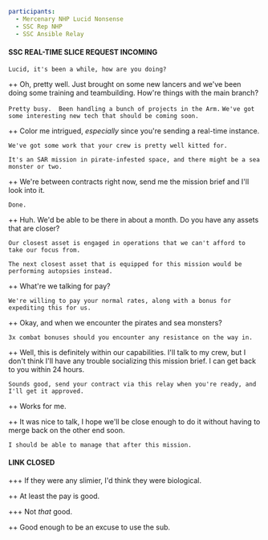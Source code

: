 ```yaml
participants:
  - Mercenary NHP Lucid Nonsense
  - SSC Rep NHP
  - SSC Ansible Relay
```


#### SSC REAL-TIME SLICE REQUEST INCOMING

`Lucid, it's been a while, how are you doing?`

++ Oh, pretty well.  Just brought on some new lancers and we've been doing some training and teambuilding.  How're things with the main branch?

`Pretty busy.  Been handling a bunch of projects in the Arm.`
`We've got some interesting new tech that should be coming soon.`

++ Color me intrigued, *especially* since you're sending a real-time instance.

`We've got some work that your crew is pretty well kitted for.`

`It's an SAR mission in pirate-infested space, and there might be a sea monster or two.`

++ We're between contracts right now, send me the mission brief and I'll look into it.

`Done.`

++ Huh.  We'd be able to be there in about a month.  Do you have any assets that are closer?

`Our closest asset is engaged in operations that we can't afford to take our focus from.`

`The next closest asset that is equipped for this mission would be performing autopsies instead.`

++ What're we talking for pay?

`We're willing to pay your normal rates, along with a bonus for expediting this for us.`

++ Okay, and when we encounter the pirates and sea monsters?

`3x combat bonuses should you encounter any resistance on the way in.`

++ Well, this is definitely within our capabilities.  I'll talk to my crew, but I don't think I'll have any trouble socializing this mission brief.  I can get back to you within 24 hours.

`Sounds good, send your contract via this relay when you're ready, and I'll get it approved.`

++ Works for me.

++ It was nice to talk, I hope we'll be close enough to do it without having to merge back on the other end soon.

`I should be able to manage that after this mission.`

#### LINK CLOSED

+++ If they were any slimier, I'd think they were biological.

++ At least the pay is good.

+++ Not *that* good.

++ Good enough to be an excuse to use the sub.
